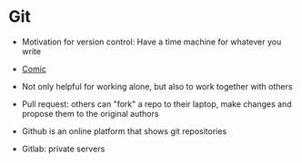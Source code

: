 # Git 

- Motivation for version control: Have a time machine for whatever you write
- [Comic](http://swcarpentry.github.io/git-novice/01-basics/)
- Not only helpful for working alone, but also to work together with others

- Pull request: others can "fork" a repo to their laptop, make changes and propose them to the original authors

- Github is an online platform that shows git repositories
- Gitlab: private servers